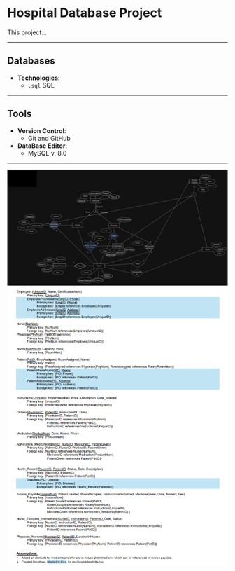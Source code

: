# Hospital Database Project

This project...

---

## Databases

- **Technologies**:
  - `.sql` SQL

---

## Tools

- **Version Control**:
  - Git and GitHub
- **DataBase Editor**:
  - MySQL v. 8.0 

---

![Project Screenshot](EE-R_Image.png)
![Project Screenshot](Relations_Image.png)

